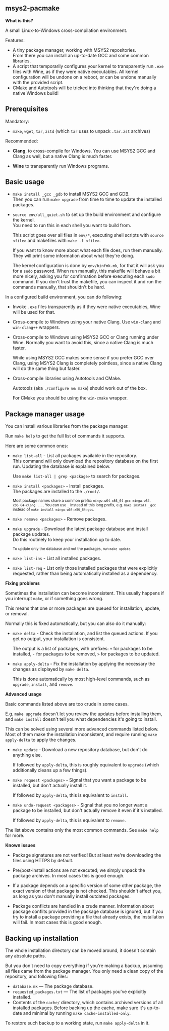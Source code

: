 ## msys2-pacmake

**What is this?**

A small Linux-to-Windows cross-compilation environment.

Features:

* A tiny package manager, working with MSYS2 repositories.<br>
  From there you can install an up-to-date GCC and some common libraries.
* A script that temporarily configures your kernel to transparently run `.exe` files with Wine, as if they were native executables. All kernel configuration will be undone on a reboot, or can be undone manually with the provided script.
* CMake and Autotools will be tricked into thinking that they're doing a native Windows build!

## Prerequisites

Mandatory:

* `make`, `wget`, `tar`, `zstd` (which `tar` uses to unpack `.tar.zst` archives)

Recommended:

* **Clang**, to cross-compile for Windows. You can use MSYS2 GCC and Clang as well, but a native Clang is much faster.

* **Wine** to transparently run Windows programs.

## Basic usage

* `make install _gcc _gdb` to install MSYS2 GCC and GDB.<br>
  Then you can run `make upgrade` from time to time to update the installed packages.

* `source env/all_quiet.sh` to set up the build environment and configure the kernel.<br>
  You need to run this in each shell you want to build from.

  This script goes over all files in `env/*`, executing shell scripts with `source <file>` and makefiles with `make -f <file>`.

  If you want to know more about what each file does, run them manually. They will print some information about what they're doing.

  The kernel configuration is done by `env/binfmk.mk`, for that it will ask you for a `sudo` password. When run manually, this makefile will behave a bit more nicely, asking you for confirmation before executing each `sudo` command. If you don't trust the makefile, you can inspect it and run the commands manually, that shouldn't be hard.

In a configured build environment, you can do following:

  * Invoke `.exe` files transparently as if they were native executables, Wine will be used for that.

  * Cross-compile to Windows using your native Clang. Use `win-clang` and `win-clang++` wrappers.

  * Cross-compile to Windows using MSYS2 GCC or Clang running under Wine. Normally you want to avoid this, since a native Clang is much faster.

    While using MSYS2 GCC makes some sense if you prefer GCC over Clang, using MSYS2 Clang is completely pointless, since a native Clang will do the same thing but faster.

  * Cross-compile libraries using Autotools and CMake.

    Autotools (aka `./configure && make`) should work out of the box.

    For CMake you should be using the `win-cmake` wrapper.

## Package manager usage

You can install various libraries from the package manager.

Run `make help` to get the full list of commands it supports.

Here are some common ones:

* `make list-all` - List all packages available in the repository.<br>
  This command will only download the repository database on the first run. Updating the database is explained below.

  Use `make list-all | grep <package>` to search for packages.

* `make install <packages>` - Install packages.<br>
  The packages are installed to the `./root/`.

  <sup>Most package names share a common prefix: `mingw-w64-x86_64-gcc mingw-w64-x86_64-clang ...`. You can use `_` instead of this long prefix, e.g. `make install _gcc` instead of `make install mingw-w64-x86_64-gcc`.</sup>

* `make remove <packages>` - Remove packages.

* `make upgrade` - Download the latest package database and install package updates.<br>
  Do this routinely to keep your installation up to date.

  <sup>To update only the database and not the packages, run `make update`.</sup>

* `make list-ins` - List all installed packages.

* `make list-req` - List only those installed packages that were explicitly requested, rather than being automatically installed as a dependency.

**Fixing problems**

Sometimes the installation can become inconsistent. This usually happens if you interrupt `make`, or if something goes wrong.

This means that one or more packages are queued for installation, update, or removal.

Normally this is fixed automatically, but you can also do it manually:

* `make delta` - Check the installation, and list the queued actions. If you get no output, your installation is consistent.

  The output is a list of packages, with prefixes: `+` for packages to be installed, `-` for packages to be removed, `>` for packages to be updated.

* `make apply-delta` - Fix the installation by applying the necessary the changes as displayed by `make delta`.

  This is done automatically by most high-level commands, such as `upgrade`, `install`, and `remove`.

**Advanced usage**

Basic commands listed above are too crude in some cases.

E.g. `make upgrade` doesn't let you review the updates before installing them, and `make install` doesn't tell you what dependencies it's going to install.

This can be solved using several more advanced commands listed below. Most of them make the installation inconsistent, and require running `make apply-delta` to apply the changes.

* `make update` - Download a new repository database, but don't do anything else.

  If followed by `apply-delta`, this is roughly equivalent to `upgrade` (which additionally cleans up a few things).

* `make request <packages>` - Signal that you want a package to be installed, but don't actually install it.

  If followed by `apply-delta`, this is equivalent to `install`.

* `make undo-request <packages>` - Signal that you no longer want a package to be installed, but don't actually remove it even if it's installed.

  If followed by `apply-delta`, this is equivalent to `remove`.

The list above contains only the most common commands. See `make help` for more.

**Known issues**

* Package signatures are not verified! But at least we're downloading the files using HTTPS by default.

* Pre/post-install actions are not executed; we simply unpack the package archives. In most cases this is good enough.

* If a package depends on a specific version of some other package, the exact version of that package is not checked. This shouldn't affect you, as long as you don't manually install outdated packages.

* Package conflicts are handled in a crude manner. Information about package conflits provided in the package database is ignored, but if you try to install a package providing a file that already exists, the installation will fail. In most cases this is good enough.

## Backing up installation

The whole installation directory can be moved around, it doesn't contain any absolute paths.

But you don't need to copy everything if you're making a backup, assuming all files came from the package manager. You only need a clean copy of the repository, and following files:

* `database.mk` — The package database.
* `requested_packages.txt` — The list of packages you've explicitly installed.
* Contents of the `cache/` directory, which contains archived versions of all installed packages. Before backing up the cache, make sure it's up-to-date and minimal by running `make cache-installed-only`.

To restore such backup to a working state, run `make apply-delta` in it.
